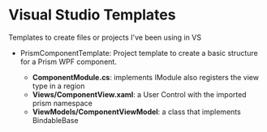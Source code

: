 # Visual Studio Templates

Templates to create files or projects I've been using in VS

- PrismComponentTemplate: Project template to create a basic structure for a Prism WPF component.

	- **ComponentModule.cs**: implements IModule also registers the view type in a region
	- **Views/ComponentView.xaml**: a User Control with the imported prism namespace
	- **ViewModels/ComponentViewModel**: a class that implements BindableBase
